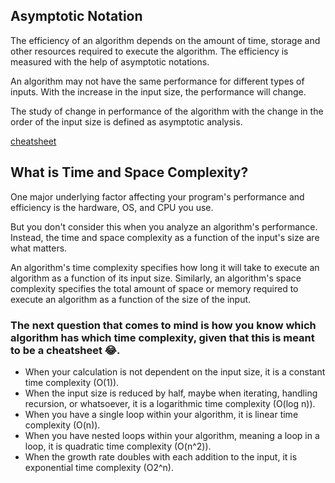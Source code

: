 ## Asymptotic Notation
The efficiency of an algorithm depends on the amount of time, storage and other resources required to execute the algorithm. The efficiency is measured with the help of asymptotic notations.

An algorithm may not have the same performance for different types of inputs. With the increase in the input size, the performance will change.

The study of change in performance of the algorithm with the change in the order of the input size is defined as asymptotic analysis.

[cheatsheet](https://www.bigocheatsheet.com/)

## What is Time and Space Complexity?
One major underlying factor affecting your program's performance and efficiency is the hardware, OS, and CPU you use.

But you don't consider this when you analyze an algorithm's performance. Instead, the time and space complexity as a function of the input's size are what matters.

An algorithm's time complexity specifies how long it will take to execute an algorithm as a function of its input size. Similarly, an algorithm's space complexity specifies the total amount of space or memory required to execute an algorithm as a function of the size of the input.

### The next question that comes to mind is how you know which algorithm has which time complexity, given that this is meant to be a cheatsheet 😂.

- When your calculation is not dependent on the input size, it is a constant time complexity (O(1)).
- When the input size is reduced by half, maybe when iterating, handling recursion, or whatsoever, it is a logarithmic time complexity (O(log n)).
- When you have a single loop within your algorithm, it is linear time complexity (O(n)).
- When you have nested loops within your algorithm, meaning a loop in a loop, it is quadratic time complexity (O(n^2)).
- When the growth rate doubles with each addition to the input, it is exponential time complexity (O2^n).